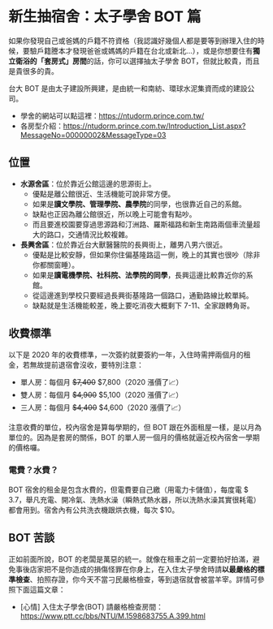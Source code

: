 # 新生抽宿舍：太子學舍 BOT 篇

如果你發現自己或爸媽的戶籍不符資格（我認識好幾個人都是要等到辦理入住的時候，要驗戶籍謄本才發現爸爸或媽媽的戶籍在台北或新北...），或是你想要住有**獨立衛浴的「套房式」房間**的話，你可以選擇抽太子學舍 BOT，但就比較貴，而且是貴很多的貴。

台大 BOT 是由太子建設所興建，是由統一和南紡、環球水泥集資而成的建設公司。

- 學舍的網站可以點這裡：https://ntudorm.prince.com.tw/
- 各房型介紹：https://ntudorm.prince.com.tw/Introduction_List.aspx?MessageNo=00000002&MessageType=03

## 位置

- **水源舍區**：位於靠近公館這邊的思源街上。
  - 優點是離公館很近、生活機能可說非常方便。
  - 如果是**讀文學院、管理學院、農學院**的同學，也很靠近自己的系館。
  - 缺點也正因為離公館很近，所以晚上可能會有點吵。
  - 而且要進校園要穿過思源路和汀洲路、羅斯福路和新生南路兩個車流量超大的路口，交通情況比較複雜。
- **長興舍區**：位於靠近台大獸醫醫院的長興街上，離男八男六很近。
  - 優點是比較安靜，但如果你住偏基隆路這一側，晚上的其實也很吵（除非你都關窗睡）。
  - 如果是**讀電機學院、社科院、法學院的同學**，長興這邊比較靠近你的系館。
  - 從這邊進到學校只要經過長興街基隆路一個路口，通勤路線比較單純。
  - 缺點就是生活機能較差，晚上要吃消夜大概剩下 7-11、全家跟轉角哥。

## 收費標準

以下是 2020 年的收費標準，一次簽約就要簽約一年，入住時需押兩個月的租金，若無故提前退宿會沒收，要特別注意：

- 單人房：每個月 ~~$7,400~~ $7,800（2020 漲價了📈）
- 雙人房：每個月 ~~$4,900~~ $5,100（2020 漲價了📈）
- 三人房：每個月 ~~$4,400~~ $4,600（2020 漲價了📈）

注意收費的單位，校內宿舍是算每學期的，但 BOT 跟在外面租屋一樣，是以月為單位的。因為是套房的關係，BOT 的單人房一個月的價格就逼近校內宿舍一學期的價格囉。

### 電費？水費？

BOT 宿舍的租金是包含水費的，但電費要自己繳（用電力卡儲值），每度電 $ 3.7，舉凡充電、開冷氣、洗熱水澡（瞬熱式熱水器，所以洗熱水澡其實很耗電）都會用到。宿舍內有公共洗衣機跟烘衣機，每次 $10。

## BOT 苦談

正如前面所說，BOT 的老闆是萬惡的統一。就像在租車之前一定要拍好拍滿，避免事後店家把不是你造成的損傷怪罪在你身上，在入住太子學舍時請**以最嚴格的標準檢查**、拍照存證，你今天不當刁民嚴格檢查，等到退宿就會被當羊宰。詳情可參照下面這篇文章：

- [心情] 入住太子學舍(BOT) 請嚴格檢查房間：https://www.ptt.cc/bbs/NTU/M.1598683755.A.399.html

